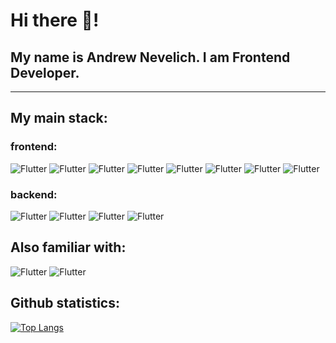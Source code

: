 # Hi there 👋!
## My name is Andrew Nevelich. I am Frontend Developer.

<hr>

## My main stack:
### frontend:
![Flutter](https://img.shields.io/badge/-Javascript-black?logoColor=38f2ffe&logo=Javascript&style=for-the-badge)
![Flutter](https://img.shields.io/badge/-React-black?logoColor=38f2ffe&logo=react&style=for-the-badge)
![Flutter](https://img.shields.io/badge/-Redux-black?logoColor=d768f2&logo=redux&style=for-the-badge)
![Flutter](https://img.shields.io/badge/-Saga/Thunk-black?logoColor=d768f2&logo=redux&style=for-the-badge)
![Flutter](https://img.shields.io/badge/-HTML5-black?logoColor=ed5555&logo=HTML5&style=for-the-badge)
![Flutter](https://img.shields.io/badge/-CSS3-black?logoColor=64a8f5&logo=CSS3&style=for-the-badge)
![Flutter](https://img.shields.io/badge/-Sass-black?logoColor=&logo=Sass&?messageColor=green&style=for-the-badge)
![Flutter](https://img.shields.io/badge/-BEM-black?logoColor=38f2ffe&logo=BEM&style=for-the-badge)
### backend:
![Flutter](https://img.shields.io/badge/-express-black?logoColor=38f2ffe&logo=express&style=for-the-badge)
![Flutter](https://img.shields.io/badge/-mongodb-black?logoColor=38f2ffe&logo=mongodb&style=for-the-badge)
![Flutter](https://img.shields.io/badge/-nodejs-black?logoColor=38f2ffe&logo=nodejs&style=for-the-badge)
![Flutter](https://img.shields.io/badge/-REST_API-black?logoColor=38f2ffe&logo=nodejs&style=for-the-badge)



## Also familiar with:
![Flutter](https://img.shields.io/badge/-MobX-black?logoColor=&logo=mobx&?messageColor=green&style=for-the-badge)
![Flutter](https://img.shields.io/badge/-python-black?logoColor=38f2ffe&logo=python&style=for-the-badge)



## Github statistics:
[![Top Langs](https://github-readme-stats.vercel.app/api/top-langs/?username=Giroskop&hide=PHP)](https://github.com/anuraghazra/github-readme-stats)






<!--
**Giroskop/Giroskop** is a ✨ _special_ ✨ repository because its `README.md` (this file) appears on your GitHub profile.

Here are some ideas to get you started:

- 🔭 I’m currently working on ...
- 🌱 I’m currently learning ...
- 👯 I’m looking to collaborate on ...
- 🤔 I’m looking for help with ...
- 💬 Ask me about ...
- 📫 How to reach me: ...
- 😄 Pronouns: ...
- ⚡ Fun fact: ...
-->
